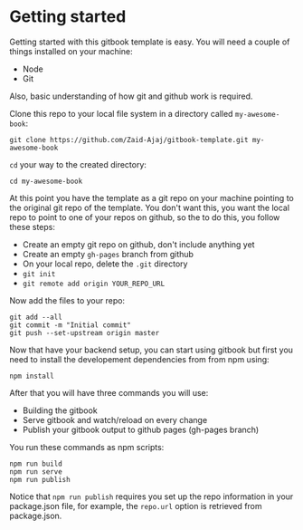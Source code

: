 # Getting started

Getting started with this gitbook template is easy. You will need a couple of things installed on your machine:

 - Node 
 - Git

Also, basic understanding of how git and github work is required.

Clone this repo to your local file system in a directory called `my-awesome-book`:
```
git clone https://github.com/Zaid-Ajaj/gitbook-template.git my-awesome-book
```

`cd` your way to the created directory:
```
cd my-awesome-book
```

At this point you have the template as a git repo on your machine pointing to the original git repo of the template. You don't want this, you want the local repo to point to one of your repos on github, so the to do this, you follow these steps:

 - Create an empty git repo on github, don't include anything yet
 - Create an empty `gh-pages` branch from github
 - On your local repo, delete the `.git` directory
 - `git init`
 - `git remote add origin YOUR_REPO_URL`

Now add the files to your repo:

```
git add --all
git commit -m "Initial commit"
git push --set-upstream origin master
```
Now that have your backend setup, you can start using gitbook but first you need to install the developement dependencies from from npm using:

```
npm install
```

After that you will have three commands you will use:
- Building the gitbook
- Serve gitbook and watch/reload on every change
- Publish your gitbook output to github pages (gh-pages branch)

You run these commands as npm scripts:
```
npm run build
npm run serve
npm run publish
```

Notice that `npm run publish` requires you set up the repo information in your package.json file, for example, the `repo.url` option is retrieved from package.json. 